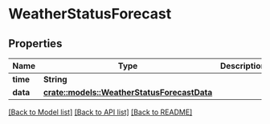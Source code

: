 # WeatherStatusForecast

## Properties

Name | Type | Description | Notes
------------ | ------------- | ------------- | -------------
**time** | **String** |  | 
**data** | [**crate::models::WeatherStatusForecastData**](WeatherStatusForecast_data.md) |  | 

[[Back to Model list]](../README.md#documentation-for-models) [[Back to API list]](../README.md#documentation-for-api-endpoints) [[Back to README]](../README.md)


